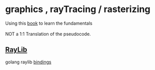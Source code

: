 #  graphics , rayTracing / rasterizing 
Using this [book](https://gabrielgambetta.com/computer-graphics-from-scratch/) to learn the fundamentals
<br /><br />
NOT a 1:1 Translation of the pseudocode. 

## [RayLib](https://www.raylib.com)
golang raylib [bindings](https://pkg.go.dev/github.com/gen2brain/raylib-go/raylib)